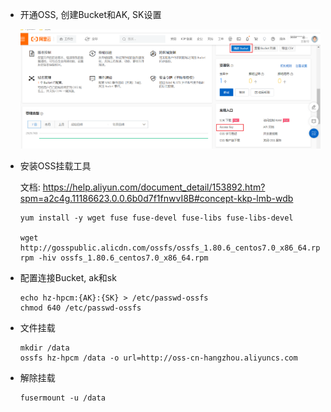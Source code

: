 * 开通OSS, 创建Bucket和AK, SK设置

  ![image-20230128173334641](.image/04-oss%E6%8C%82%E8%BD%BD/image-20230128173334641.png)

* 安装OSS挂载工具

  文档: https://help.aliyun.com/document_detail/153892.htm?spm=a2c4g.11186623.0.0.6b0d7f1fnwvI8B#concept-kkp-lmb-wdb

  ```shell
  yum install -y wget fuse fuse-devel fuse-libs fuse-libs-devel
  
  wget http://gosspublic.alicdn.com/ossfs/ossfs_1.80.6_centos7.0_x86_64.rpm
  rpm -hiv ossfs_1.80.6_centos7.0_x86_64.rpm
  ```

* 配置连接Bucket, ak和sk

  ```shell
  echo hz-hpcm:{AK}:{SK} > /etc/passwd-ossfs
  chmod 640 /etc/passwd-ossfs
  ```

* 文件挂载

  ```shell
  mkdir /data
  ossfs hz-hpcm /data -o url=http://oss-cn-hangzhou.aliyuncs.com
  ```

* 解除挂载

  ```shell
  fusermount -u /data
  ```

  